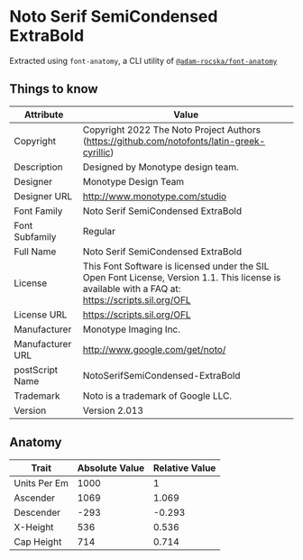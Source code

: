 # Noto Serif SemiCondensed ExtraBold

Extracted using `font-anatomy`, a CLI utility of
[`@adam-rocska/font-anatomy`](https://github.com/adam-rocska/font-anatomy)

## Things to know

| Attribute        | Value                                                                                                                                             |
| ---------------- | ------------------------------------------------------------------------------------------------------------------------------------------------- |
| Copyright        | Copyright 2022 The Noto Project Authors (https://github.com/notofonts/latin-greek-cyrillic)                                                       |
| Description      | Designed by Monotype design team.                                                                                                                 |
| Designer         | Monotype Design Team                                                                                                                              |
| Designer URL     | http://www.monotype.com/studio                                                                                                                    |
| Font Family      | Noto Serif SemiCondensed ExtraBold                                                                                                                |
| Font Subfamily   | Regular                                                                                                                                           |
| Full Name        | Noto Serif SemiCondensed ExtraBold                                                                                                                |
| License          | This Font Software is licensed under the SIL Open Font License, Version 1.1. This license is available with a FAQ at: https://scripts.sil.org/OFL |
| License URL      | https://scripts.sil.org/OFL                                                                                                                       |
| Manufacturer     | Monotype Imaging Inc.                                                                                                                             |
| Manufacturer URL | http://www.google.com/get/noto/                                                                                                                   |
| postScript Name  | NotoSerifSemiCondensed-ExtraBold                                                                                                                  |
| Trademark        | Noto is a trademark of Google LLC.                                                                                                                |
| Version          | Version 2.013                                                                                                                                     |

## Anatomy

| Trait        | Absolute Value | Relative Value |
| ------------ | -------------- | -------------- |
| Units Per Em | 1000           | 1              |
| Ascender     | 1069           | 1.069          |
| Descender    | -293           | -0.293         |
| X-Height     | 536            | 0.536          |
| Cap Height   | 714            | 0.714          |
